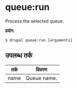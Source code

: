# queue:run
Process the selected queue.

**प्रयोग:**
```
$ drupal queue:run [arguments]
```

## उपलब्ध तर्क
तर्क | विवरण
---------|-------------
name | Queue name.
